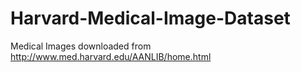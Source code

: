 # Harvard-Medical-Image-Dataset
Medical Images downloaded from http://www.med.harvard.edu/AANLIB/home.html
